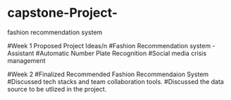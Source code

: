 # capstone-Project-
fashion recommendation system

#Week 1 Proposed Project Ideas/n
#Fashion Recommendation system - Assistant
#Automatic Number Plate Recognition
#Social media crisis management 

#Week 2
#Finalized Recommended Fashion Recommendaion System
#Discussed tech stacks and team collaboration tools.
#Discussed the data source to be utlized in the project.
